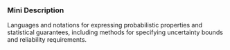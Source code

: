 ### Mini Description

Languages and notations for expressing probabilistic properties and statistical guarantees, including methods for specifying uncertainty bounds and reliability requirements.
